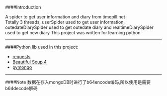####Introduction

A spider to get user information and diary from timepill.net<br>
Totally 3 threads, userSpider used to get user information, outedateDiarySpider used to get outedate diary and realtimeDiarySpider used to get new diary 
This project was written for learning python

***

####Python lib used in this project:

* [requests](http://requests-docs-cn.readthedocs.org/zh_CN/latest/index.html)
* [Beautiful Soup 4](http://www.crummy.com/software/BeautifulSoup/bs4/doc/index.zh.html)
* [pymongo](http://api.mongodb.org/python/current/)

***
####Note
数据在存入mongoDB时进行了b64encode编码,所以使用是需要b64decode解码
